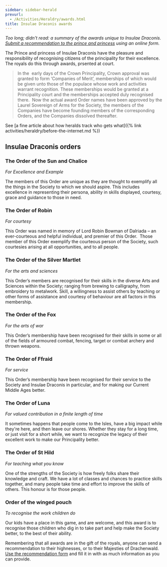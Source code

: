 ```yaml
---
sidebar: sidebar-herald
prevurl:
  - /Activities/Heraldry/awards.html
title: Insulae Draconis awards
---
```


_Too long; didn't read: a summary of the awards unique to Insulae Draconis. [Submit a recommendation to the prince and princess](http://op.drachenwald.sca.org/recommend) using an online form._

The Prince and princess of Insulae Draconis have the pleasure and responsibility of recognising citizens of the principality for their excellence. The royals do this through awards, prsented at court.

> In  the  early days of the Crown Principality,  Crown approval was granted to form ‘Companies of Merit’, memberships of which  would be given unto those of the populace whose work and activities warrant recognition. These memberships would be granted at a Principality court and the  memberships accepted duly recognised there.   Now the actual award Order names have been approved by the Laurel  Sovereign of Arms for the Society, the members of the Companies have become founding members of the corresponding Orders, and the Companies dissolved  thereafter.  

See [a fine article about how heralds track who gets what]({% link activities/heraldry/before-the-internet.md %})

## Insulae Draconis orders

### The Order of the Sun and Chalice

_For Excellence and Example_

The  members of this Order are unique as they are thought to exemplify all the  things in the Society to which we should aspire. This includes excellence in representing their persona, ability in skills displayed, courtesy, grace and  guidance to those in need. 

### The Order of Robin

_For courtesy_

This  Order was named in memory of Lord Robin Bowman of Dalriada – an ever-courteous  and helpful individual, and premier of this Order.  Those member of this Order exemplify the courteous person of the Society, such courtesies arising at all opportunities,  and to all people.

### The Order of the Silver Martlet

_For the arts and sciences_

This  Order’s members are recognised for their skills in the diverse Arts  and Sciences  within the Society; ranging from brewing to calligraphy,  from embroidery to metalwork. Skill, a willingness to assist others by teaching or other forms of assistance and courtesy of behaviour are all factors  in this membership.

### The Order of the Fox

_For the arts of war_

This  Order’s membership have been recognised for their skills in some or all of the  fields of armoured combat, fencing, target or combat archery and thrown weapons.  

### The Order of Ffraid

_For  service_

This  Order’s membership have been recognised for their service to the Society and  Insulae Draconis in particular, and for making our Current  Middle Ages better. 

### The Order of Luna

_For valued contribution in a finite length of time_

It sometimes happens that people come to the Isles, have a big impact while they're here, and then leave our shores. Whether they stay for a long time, or just visit for a short while, we want to recognize the legacy of their excellent work to make our Principality better.

### The Order of St Hild

_For teaching what you know_

One of the strengths of the Society is how freely folks share their knowledge and craft. We have a lot of classes and chances to practice skills together, and many people take time and effort to improve the skills of others. This honour is for those people. 

### Order of the winged pouch

_To recognise the work children do_

Our kids have a place in this game, and are welcome, and this award is to recognise those children who dig in to take part and help make the Society better, to the best of their ability.

Remembering that all awards are in the gift of the royals, anyone can send a recommendation to their highnesses, or to their Majesties of Drachenwald. [Use the recommendation form](http://op.drachenwald.sca.org/recommend) and fill it in with as much information as you can provide. 

